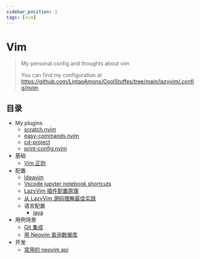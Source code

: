 ```yaml
---
sidebar_position: 1
tags: [vim]
---
```


# Vim
> My personal config and thoughts about vim
> 
> You can find my configuration at https://github.com/LintaoAmons/CoolStuffes/tree/main/lazyvim/.config/nvim

## 目录

- My plugins
  - [scratch.nvim](https://github.com/LintaoAmons/scratch.nvim)
  - [easy-commands.nvim](https://github.com/LintaoAmons/easy-commands.nvim)
  - [cd-project](https://github.com/LintaoAmons/cd-project.nvim)
  - [print-config.nvim](https://github.com/LintaoAmons/print-config.nvim)
- 基础
  - [Vim 正则](./vim-regex.md)
- 配置
  - [Ideavim](./ideavim.md)
  - [Vscode jupyter notebook shortcuts](./vscode-jupyter-notebook-with-vim.md)
  - [LazyVim 插件配置原理](./Neovim插件配置原理与插件载入代码执行顺序.md)
  - [从 LazyVim 源码理解最佳实践](./config-best-practices.md)
  - 语言配置
    - [java](./lang/java.md)
- 用例场景
  - [Git 集成](./git-integration.md)
  - [用 Neovim 查询数据库](./use-neovim-to-query-db.md)
- 开发
  - [常用的 neovim api](./useful-nvim-apis.md)
